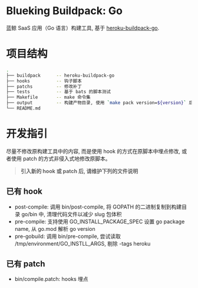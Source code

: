 # Blueking Buildpack: Go

蓝鲸 SaaS 应用（Go 语言）构建工具, 基于 [heroku-buildpack-go](https://elements.heroku.com/buildpacks/heroku/heroku-buildpack-go).

# 项目结构
```bash
.
├── buildpack      -- heroku-buildpack-go
├── hooks          -- 钩子脚本
├── patchs         -- 修改补丁
├── tests          -- 基于 bats 的脚本测试
├── Makefile       -- make 命令集
├── output         -- 构建产物目录, 使用 `make pack version=${version}` 后自动生成
└── README.md
```

# 开发指引
尽量不修改原构建工具中的内容, 而是使用 hook 的方式在原脚本中埋点修改, 或者使用 patch 的方式非侵入式地修改原脚本。
> **引入新的 hook 或 patch 后, 请维护下列的文件说明**

## 已有 hook
- post-compile: 调用 bin/post-compile, 将 GOPATH 的二进制复制到构建目录 go/bin 中, 清理代码文件以减少 slug 包体积
- pre-compile: 支持使用 GO_INSTALL_PACKAGE_SPEC 设置 go package name, 从 go.mod 解析 go version
- pre-gobuild: 调用 bin/pre-compile, 尝试读取 /tmp/environment/GO_INSTLL_ARGS, 剔除 -tags heroku

## 已有 patch
- bin/compile.patch: hooks 埋点

